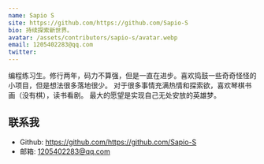```yaml
---
name: Sapio S
site: https://github.com/https://github.com/Sapio-S
bio: 持续探索新世界。
avatar: /assets/contributors/sapio-s/avatar.webp
email: 1205402283@qq.com
twitter: 
---
```


编程练习生。修行两年，码力不算强，但是一直在进步。喜欢捣鼓一些奇奇怪怪的小项目，但是想法很多落地很少。
对于很多事情充满热情和探索欲，喜欢琴棋书画（没有棋），读书看剧。
最大的愿望是实现自己无处安放的英雄梦。

## 联系我

- Github: <https://github.com/https://github.com/Sapio-S>
- 邮箱: 1205402283@qq.com
